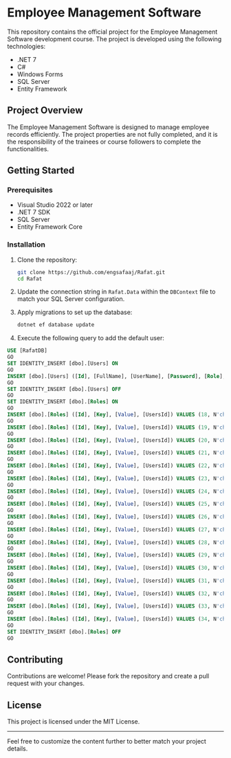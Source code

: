 

# Employee Management Software

This repository contains the official project for the Employee Management Software development course. The project is developed using the following technologies:

- .NET 7
- C#
- Windows Forms
- SQL Server
- Entity Framework

## Project Overview

The Employee Management Software is designed to manage employee records efficiently. The project properties are not fully completed, and it is the responsibility of the trainees or course followers to complete the functionalities.

## Getting Started

### Prerequisites

- Visual Studio 2022 or later
- .NET 7 SDK
- SQL Server
- Entity Framework Core

### Installation

1. Clone the repository:
   ```sh
   git clone https://github.com/engsafaaj/Rafat.git
   cd Rafat
   ```

2. Update the connection string in `Rafat.Data` within the `DBContext` file to match your SQL Server configuration.

3. Apply migrations to set up the database:
   ```sh
   dotnet ef database update
   ```

4. Execute the following query to add the default user:

```sql
USE [RafatDB]
GO
SET IDENTITY_INSERT [dbo].[Users] ON 
GO
INSERT [dbo].[Users] ([Id], [FullName], [UserName], [Password], [Role], [IsSecondaryUser], [UserId], [Phone], [Email], [Address], [CreatedDate], [EditedDate]) VALUES (1, N'الشعبة الادارية', N'admin', N'12345', N'User', 0, N'7e3c6ce6-a05b-4cbe-b0fc-c6057cd30541', N'', N'', N'', CAST(N'2024-06-14T00:00:00.0000000' AS DateTime2), CAST(N'2024-07-17T00:00:00.0000000' AS DateTime2))
GO
SET IDENTITY_INSERT [dbo].[Users] OFF
GO
SET IDENTITY_INSERT [dbo].[Roles] ON 
GO
INSERT [dbo].[Roles] ([Id], [Key], [Value], [UsersId]) VALUES (18, N'checkBoxAdd', 1, 1)
GO
INSERT [dbo].[Roles] ([Id], [Key], [Value], [UsersId]) VALUES (19, N'checkBoxDelete', 1, 1)
GO
INSERT [dbo].[Roles] ([Id], [Key], [Value], [UsersId]) VALUES (20, N'checkBoxEdit', 1, 1)
GO
INSERT [dbo].[Roles] ([Id], [Key], [Value], [UsersId]) VALUES (21, N'checkBoxExport', 1, 1)
GO
INSERT [dbo].[Roles] ([Id], [Key], [Value], [UsersId]) VALUES (22, N'checkBoxPrint', 1, 1)
GO
INSERT [dbo].[Roles] ([Id], [Key], [Value], [UsersId]) VALUES (23, N'checkBoxSearch', 1, 1)
GO
INSERT [dbo].[Roles] ([Id], [Key], [Value], [UsersId]) VALUES (24, N'checkBoxHomeSearch', 1, 1)
GO
INSERT [dbo].[Roles] ([Id], [Key], [Value], [UsersId]) VALUES (25, N'checkBoxHome', 1, 1)
GO
INSERT [dbo].[Roles] ([Id], [Key], [Value], [UsersId]) VALUES (26, N'checkBoxSalary', 1, 1)
GO
INSERT [dbo].[Roles] ([Id], [Key], [Value], [UsersId]) VALUES (27, N'checkBoxEmployees', 1, 1)
GO
INSERT [dbo].[Roles] ([Id], [Key], [Value], [UsersId]) VALUES (28, N'checkBoxUsers', 1, 1)
GO
INSERT [dbo].[Roles] ([Id], [Key], [Value], [UsersId]) VALUES (29, N'checkBoxReport', 1, 1)
GO
INSERT [dbo].[Roles] ([Id], [Key], [Value], [UsersId]) VALUES (30, N'checkBoxSettings', 1, 1)
GO
INSERT [dbo].[Roles] ([Id], [Key], [Value], [UsersId]) VALUES (31, N'checkBoxAbout', 1, 1)
GO
INSERT [dbo].[Roles] ([Id], [Key], [Value], [UsersId]) VALUES (32, N'checkBoxHelp', 1, 1)
GO
INSERT [dbo].[Roles] ([Id], [Key], [Value], [UsersId]) VALUES (33, N'checkBoxRetirmnet', 1, 1)
GO
INSERT [dbo].[Roles] ([Id], [Key], [Value], [UsersId]) VALUES (34, N'checkBoxSystemRecords', 1, 1)
GO
SET IDENTITY_INSERT [dbo].[Roles] OFF
GO
```

## Contributing

Contributions are welcome! Please fork the repository and create a pull request with your changes.

## License

This project is licensed under the MIT License.

---

Feel free to customize the content further to better match your project details.
